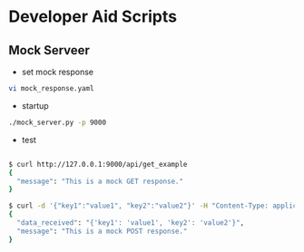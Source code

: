 # Developer Aid Scripts

## Mock Serveer
* set mock response

```bash
vi mock_response.yaml
```

* startup

```bash
./mock_server.py -p 9000
```

* test

```bash

$ curl http://127.0.0.1:9000/api/get_example
{
  "message": "This is a mock GET response."
}

$ curl -d '{"key1":"value1", "key2":"value2"}' -H "Content-Type: application/json" -X POST http://127.0.0.1:9000/api/post_example
{
  "data_received": "{'key1': 'value1', 'key2': 'value2'}",
  "message": "This is a mock POST response."
}


```